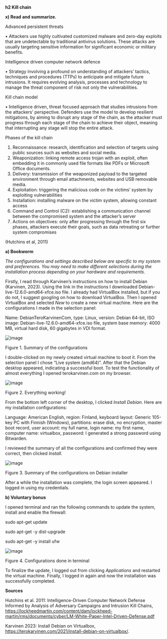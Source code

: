 **h2 Kill chain**

**x) Read and summarize.**

Advanced persistent threats

•	Attackers use highly cultivated customized malware and zero-day exploits that are undetectable by traditional antivirus solutions. These attacks are usually targeting sensitive information for significant economic or military benefits. 

Intelligence driven computer network defence

•	Strategy involving a profound on understanding of attackers’ tactics, techniques and procedures (TTPs) to anticipate and mitigate future intrusions. It requires evolving analysis, processes and technology to manage the threat component of risk not only the vulnerabilities. 

Kill chain model

•	Intelligence driven, threat focused approach that studies intrusions from the attackers’ perspective. Defenders use the model to develop resilient mitigations, by aiming to disrupt any stage of the chain, as the attacker must progress through each stage of the chain to achieve their object, meaning that interrupting any stage will stop the entire attack. 

Phases of the kill chain
1.	Reconnaissance: research, identification and selection of targets using public sources such as websites and social media.
2.	Weaponization: linking remote access trojan with an exploit, often embedding it in commonly used file formats like PDFs or Microsoft Office documents.
3.	Delivery: transmission of the weaponized payload to the targeted environment through email attachments, websites and USB removable media. 
4.	Exploitation: triggering the malicious code on the victims’ system by exploiting vulnerabilities 
5.	Installation: installing malware on the victim system, allowing constant access 
6.	Command and Control (C2): establishing a communication channel between the compromised system and the attacker’s server
7.	Actions on objectives: only after progressing through the first six phases, attackers execute their goals, such as data retreating or further system compromises

(Hutchins et al, 2011)

**a)	Bookworm**

_The configurations and settings described below are specific to my system and preferences. You may need to make different selections during the installation process depending on your hardware and requirements._

Firstly, I read through Karvinen’s instructions on how to install Debian (Karvinen, 2023). Using the link in the instructions I downloaded Debian-live-12.6.0-amd64-xfce.iso file.  I already had VirtualBox installed, but if you do not, I suggest googling on how to download VirtualBox. Then I opened VirtualBox and selected _New_ to create a new virtual machine. Here are the configurations I made in the selection panel: 

Name: DebianTeroKarvinenCom, type: Linux, version: Debian 64-bit, ISO image: Debian-live-12.6.0-amd64-xfce.iso file, system base memory: 4000 MB, virtual hard disk, 60 gigabytes in VDI format. 

![image](https://github.com/user-attachments/assets/af709e89-c607-416e-ac77-307ca045c6f2)

Figure 1. Summary of the configurations

I double-clicked on my newly created virtual machine to boot it. From the selection panel I chose “Live system (amd64)”. After that the Debian desktop appeared, indicating a successful boot. To test the functionality of almost everything I opened terokarvinen.com on my browser.

![image](https://github.com/user-attachments/assets/77645bc1-22bb-4563-a025-83d38c09def2)

Figure 2. Everything working!

From the bottom left corner of the desktop, I clicked _Install Debian._ Here are my installation configurations: 

Language: American English, region: Finland, keyboard layout: Generic 105-key PC with Finnish (Windows), partitions: erase disk, no encryption, master boot record, user account: my full name, login name: my first name, computer name: virtualbox, password: I generated a strong password using Bitwarden. 

I reviewed the summary of all the configurations and confirmed they were correct, then clicked _Install._


![image](https://github.com/user-attachments/assets/7daa402c-e59c-47e1-a5c5-01d87a877150)

Figure 3. Summary of the configurations on Debian installer

After a while the installation was complete, the login screen appeared. I logged in using my credentials.

**b) Voluntary bonus**

I opened terminal and ran the following commands to update the system, install and enable the firewall:

sudo apt-get update

sudo apt-get -y dist-upgrade

sudo apt-get -y install ufw

![image](https://github.com/user-attachments/assets/f30a713e-a461-4311-9673-c199a84d81ab)

Figure 4. Configurations done in terminal

To finalize the update, I logged out from clicking _Applications_ and restarted the virtual machine. Finally, I logged in again and now the installation was successfully completed. 

**Sources**

Hutchins et al. 2011: Intelligence-Driven Computer Network Defense Informed by Analysis of Adversary Campaigns and Intrusion Kill Chains, https://lockheedmartin.com/content/dam/lockheed-martin/rms/documents/cyber/LM-White-Paper-Intel-Driven-Defense.pdf

Karvinen 2023: Install Debian on Virtualbox, https://terokarvinen.com/2021/install-debian-on-virtualbox/. 
